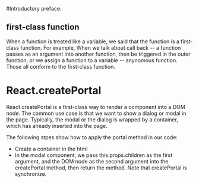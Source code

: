 #Introductory preface: 

## first-class function
When a function is treated like a variable, we said that the function is a first-class function. For example,
When we talk about call back -- a function passes as an argument into another function, then be triggered in the outer function, or we assign a function to a variable -- anynomous function. Those all conform to the first-class function.

# React.createPortal
React.createPortal is a first-class way to render a component into a DOM node. The common use case is that we want to show a dialog or modal in the page. Typically, the modal or the dialog is wrapped by a container, which has already inserted into the page.

The following stpes show how to apply the portal method in our code:
- Create a container in the html
- In the modal component, we pass this.props.children as the first argument, and the DOM node as the second argument into the createPortal method, then return the method. Note that createPortal is synchronize.

